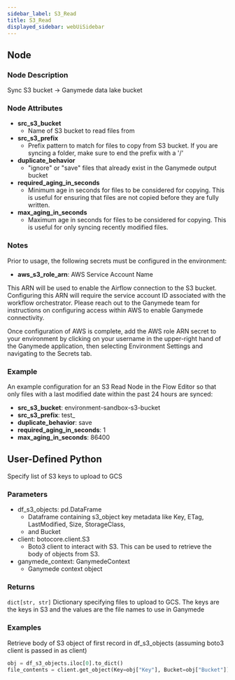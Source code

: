 ```yaml
---
sidebar_label: S3_Read
title: S3_Read
displayed_sidebar: webUiSidebar
---
```


## Node

### Node Description

Sync S3 bucket -\> Ganymede data lake bucket

### Node Attributes

- **src_s3_bucket**
  - Name of S3 bucket to read files from
- **src_s3_prefix**
  - Prefix pattern to match for files to copy from S3 bucket.  If you are syncing a folder, make sure to end the prefix with a '/'
- **duplicate_behavior**
  - "ignore" or "save" files that already exist in the Ganymede output bucket
- **required_aging_in_seconds**
  - Minimum age in seconds for files to be considered for copying.  This is useful for ensuring that files are not copied before they are fully written.
- **max_aging_in_seconds**
  - Maximum age in seconds for files to be considered for copying.  This is useful for only syncing recently modified files.

### Notes

Prior to usage, the following secrets must be configured in the environment:
- **aws_s3_role_arn**: AWS Service Account Name

This ARN will be used to enable the Airflow connection to the S3 bucket. Configuring this ARN
will require the service account ID associated with the workflow orchestrator.  Please reach
out to the Ganymede team for instructions on configuring access within AWS to enable Ganymede
connectivity.

Once configuration of AWS is complete, add the AWS role ARN secret to your environment by clicking
on your username in the upper-right hand of the Ganymede application, then selecting Environment
Settings and navigating to the Secrets tab.

### Example

An example configuration for an S3 Read Node in the Flow Editor so that only files with a last modified date within the past 24 hours are synced:

- **src_s3_bucket**: environment-sandbox-s3-bucket
- **src_s3_prefix**: test_
- **duplicate_behavior**: save
- **required_aging_in_seconds**: 1
- **max_aging_in_seconds**: 86400

## User-Defined Python

Specify list of S3 keys to upload to GCS

### Parameters

- df_s3_objects: pd.DataFrame
  - Dataframe containing s3_object key metadata like Key, ETag, LastModified, Size, StorageClass,
  - and Bucket
- client: botocore.client.S3
  - Boto3 client to interact with S3.  This can be used to retrieve the body of objects from S3.
- ganymede_context: GanymedeContext
  - Ganymede context object

### Returns

`dict[str, str]`
Dictionary specifying files to upload to GCS.  The keys are the keys in S3 and the values
are the file names to use in Ganymede

### Examples

Retrieve body of S3 object of first record in df_s3_objects (assuming boto3 client is passed in as client)

```python
obj = df_s3_objects.iloc[0].to_dict()
file_contents = client.get_object(Key=obj["Key"], Bucket=obj["Bucket"])['Body'].read()
```
